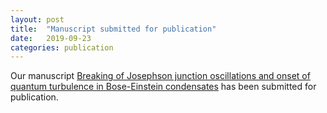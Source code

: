 ```yaml
---
layout: post
title:  "Manuscript submitted for publication"
date:   2019-09-23
categories: publication
---
```


Our manuscript [Breaking of Josephson junction oscillations and onset of quantum turbulence in Bose-Einstein condensates](https://arxiv.org/abs/1910.00096) has been submitted for publication.

